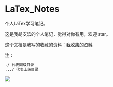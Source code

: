 # LaTex_Notes
个人LaTex学习笔记。



这是我胡支滨的个人笔记，觉得对你有用，欢迎 star。

这个文档是我写的收藏的资料：[我收集的资料](./资料/我收集的学习资料.md)

注：

``` xml
./ 代表同级目录
.../ 代表上级目录
```





![](https://raw.githubusercontent.com/mathflow/ImagesBed/master/imagesTIM%E5%9B%BE%E7%89%8720180317170500.jpg?token=AilZ8moRv2Sb_fom00MC1zzvAAzB0-jmks5cVaTXwA%3D%3D)